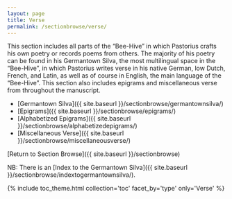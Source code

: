 ```yaml
---
layout: page
title: Verse
permalink: /sectionbrowse/verse/
---
```


This section includes all parts of the “Bee-Hive” in which Pastorius crafts his own poetry or records poems from others. The majority of his poetry can be found in his Germantown Silva, the most multilingual space in the “Bee-Hive”, in which Pastorius writes verse in his native German, low Dutch, French, and Latin, as well as of course in English, the main language of the “Bee-Hive”. This section also includes epigrams and miscellaneous verse from throughout the manuscript.

* [Germantown Silva]({{ site.baseurl }}/sectionbrowse/germantownsilva/)
* [Epigrams]({{ site.baseurl }}/sectionbrowse/epigrams/)
* [Alphabetized Epigrams]({{ site.baseurl }}/sectionbrowse/alphabetizedepigrams/)
* [Miscellaneous Verse]({{ site.baseurl }}/sectionbrowse/miscellaneousverse/)

[Return to Section Browse]({{ site.baseurl }}/sectionbrowse)

NB: There is an [Index to the Germantown Silva]({{ site.baseurl }}/sectionbrowse/indextogermantownsilva/).

{% include toc_theme.html collection='toc' facet_by='type' only='Verse' %}
